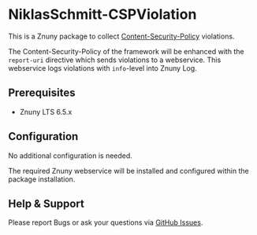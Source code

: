 # NiklasSchmitt-CSPViolation
This is a Znuny package to collect [Content-Security-Policy](https://infosec.mozilla.org/guidelines/web_security#content-security-policy) violations.

The Content-Security-Policy of the framework will be enhanced with the `report-uri` directive which sends violations to a webservice. This webservice logs violations with `info`-level into Znuny Log.

## Prerequisites
 - Znuny LTS 6.5.x

## Configuration
No additional configuration is needed.

The required Znuny webservice will be installed and configured within the package installation.

## Help & Support
Please report Bugs or ask your questions via [GitHub Issues](https://github.com/NiklasSchmitt/NiklasSchmitt-CSPViolation/issues/new).

